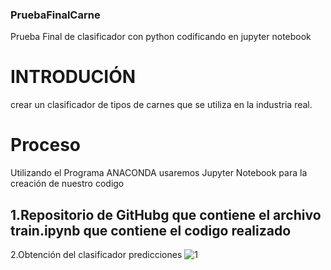 ### PruebaFinalCarne
Prueba Final de clasificador con python codificando en jupyter notebook

# INTRODUCIÓN
crear un clasificador de tipos de carnes que se utiliza en la industria real.
# Proceso
Utilizando el Programa ANACONDA usaremos Jupyter Notebook para la creación de nuestro codigo

1.Repositorio de GitHubg que contiene el archivo train.ipynb que contiene el codigo realizado
---
2.Obtención del clasificador predicciones
![1](https://i.pinimg.com/564x/a7/45/4e/a7454e87e65d9fd107dd78d8ab07c7dd.jpg)
